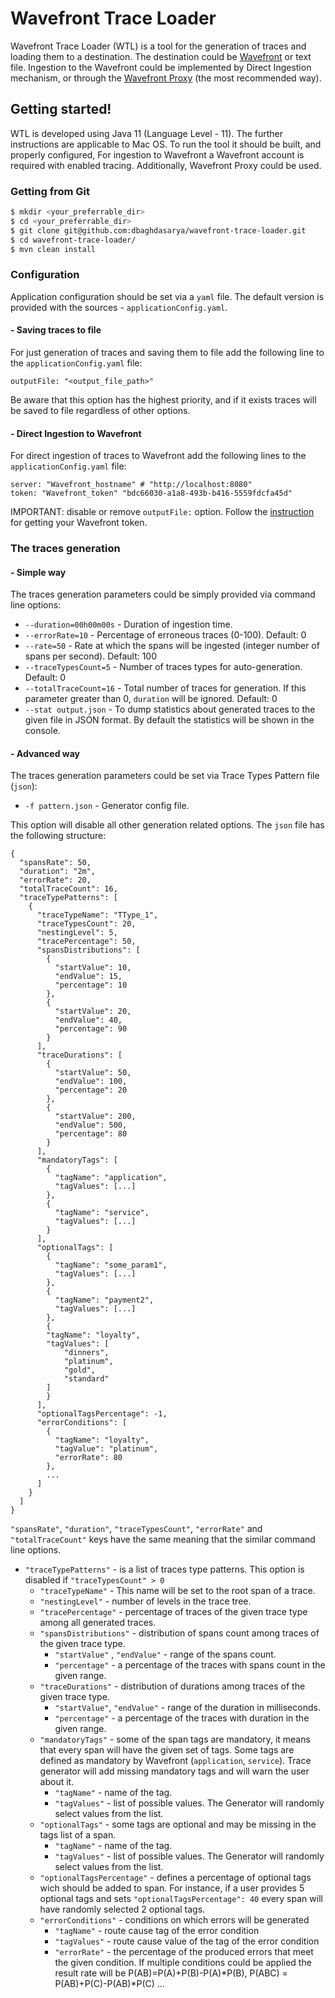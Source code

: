 # Wavefront Trace Loader

Wavefront Trace Loader (WTL) is a tool for the generation of traces and loading them to a destination. The destination could be [Wavefront](https://www.wavefront.com/) or text file.
Ingestion to the Wavefront could be implemented by Direct Ingestion mechanism, or through the [Wavefront Proxy](https://docs.wavefront.com/proxies.html) (the most recommended way).

## Getting started!

WTL is developed using Java 11 (Language Level - 11). The further instructions are applicable to Mac OS. To run the tool it should be built, and properly configured, For ingestion to Wavefront a Wavefront account is required with enabled tracing. Additionally, Wavefront Proxy could be used.

### Getting from Git
```sh
$ mkdir <your_preferrable_dir>
$ cd <your_preferrable_dir>
$ git clone git@github.com:dbaghdasarya/wavefront-trace-loader.git
$ cd wavefront-trace-loader/
$ mvn clean install
```

### Configuration
Application configuration should be set via a `yaml` file. The default version is provided with the sources - `applicationConfig.yaml`.
#### - Saving traces to file
For just generation of traces and saving them to file add the following line to the `applicationConfig.yaml` file:
```
outputFile: "<output_file_path>"
```
Be aware that this option has the highest priority, and if it exists traces will be saved to file regardless of other options.

#### - Direct Ingestion to Wavefront
For direct ingestion of traces to Wavefront add the following lines to the `applicationConfig.yaml` file:
```
server: "Wavefront_hostname" # "http://localhost:8080"
token: "Wavefront_token" "bdc66030-a1a8-493b-b416-5559fdcfa45d"
```
IMPORTANT: disable or remove `outputFile:` option.
Follow the [instruction](https://docs.wavefront.com/users_account_managing.html#generating-an-api-token) for getting your Wavefront token.
### The traces generation
#### - Simple way
The traces generation parameters could be simply provided via command line options:
- `--duration=00h00m00s` - Duration of ingestion time.
- `--errorRate=10` - Percentage of erroneous traces (0-100). Default: 0
- `--rate=50` - Rate at which the spans will be ingested (integer number of spans per second). Default: 100
- `--traceTypesCount=5` - Number of traces types for auto-generation. Default: 0
- `--totalTraceCount=16` - Total number of traces for generation. If this parameter greater
 than 0, `duration` will be ignored. Default: 0
- `--stat output.json` - To dump statistics about generated traces to the given file in JSON format.
 By default the statistics will be shown in the console.
#### - Advanced way
The traces generation parameters could be set via Trace Types Pattern file (`json`):
- `-f pattern.json` - Generator config file.

This option will disable all other generation related options.
The `json` file has the following structure:
```
{
  "spansRate": 50,
  "duration": "2m",
  "errorRate": 20,
  "totalTraceCount": 16,
  "traceTypePatterns": [
    {
      "traceTypeName": "TType_1",
      "traceTypesCount": 20,
      "nestingLevel": 5,
      "tracePercentage": 50,
      "spansDistributions": [
        {
          "startValue": 10,
          "endValue": 15,
          "percentage": 10
        },
        {
          "startValue": 20,
          "endValue": 40,
          "percentage": 90
        }
      ],
      "traceDurations": [
        {
          "startValue": 50,
          "endValue": 100,
          "percentage": 20
        },
        {
          "startValue": 200,
          "endValue": 500,
          "percentage": 80
        }
      ],
      "mandatoryTags": [
        {
          "tagName": "application",
          "tagValues": [...]
        },
        {
          "tagName": "service",
          "tagValues": [...]
        }
      ],
      "optionalTags": [
        {
          "tagName": "some_param1",
          "tagValues": [...]
        },
        {
          "tagName": "payment2",
          "tagValues": [...]
        },
        {
        "tagName": "loyalty",
        "tagValues": [
            "dinners",
            "platinum",
            "gold",
            "standard"
        ]
        }
      ],
      "optionalTagsPercentage": -1,
      "errorConditions": [
        {
          "tagName": "loyalty",
          "tagValue": "platinum",
          "errorRate": 80
        },
        ...
      ]
    }
  ]
}
```

`"spansRate"`, `"duration"`, `"traceTypesCount"`, `"errorRate"` and `"totalTraceCount"` keys have the same meaning that
 the similar command line options.
- `"traceTypePatterns"` - is a list of traces type patterns. This option is disabled if `"traceTypesCount" > 0`
    - `"traceTypeName"` - This name will be set to the root span of a trace.
    - `"nestingLevel"` - number of levels in the trace tree.
    - `"tracePercentage"` - percentage of traces of the given trace type among all generated traces.
    - `"spansDistributions"` - distribution of spans count among traces of the given trace type.
        -  `"startValue"` , `"endValue"` - range of the spans count.
        -  `"percentage"` - a percentage of the traces with spans count in the given range.
    - `"traceDurations"` - distribution of durations among traces of the given trace type.
        - `"startValue"`, `"endValue"` - range of the duration in milliseconds.
        - `"percentage"` - a percentage of the traces with duration in the given range.
    - `"mandatoryTags"` - some of the span tags are mandatory, it means that every span will have the given set of tags. Some tags are defined as mandatory by Wavefront (`application`, `service`). Trace generator will add missing mandatory tags and will warn the user about it.
        - `"tagName"` - name of the tag.
        - `"tagValues"` - list of possible values. The Generator will randomly select values from the list.
    - `"optionalTags"` - some tags are optional and may be missing in the tags list of a span.
        - `"tagName"` - name of the tag.
        - `"tagValues"` - list of possible values. The Generator will randomly select values from the list.
    - `"optionalTagsPercentage"` - defines a percentage of optional tags wich should be added to span. For instance, if a user provides 5 optional tags and sets `"optionalTagsPercentage": 40` every span will have randomly selected 2 optional tags.
    - `"errorConditions"` - conditions on which errors will be generated
        - `"tagName"` - route cause tag of the error condition 
        - `"tagValues"` - route cause value of the tag of the error condition
        - `"errorRate"` - the percentage of the produced errors that meet the given condition. If multiple conditions could be applied the result rate will be P(AB)=P(A)+P(B)-P(A)*P(B), P(ABC) = P(AB)+P(C)-P(AB)*P(C) ...
